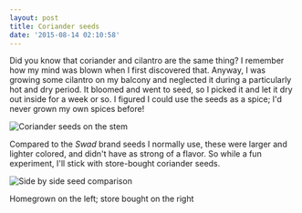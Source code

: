 ```yaml
---
layout: post
title: Coriander seeds
date: '2015-08-14 02:10:58'
---
```


Did you know that coriander and cilantro are the same thing? I remember how my mind was blown when I first discovered that. Anyway, I was growing some cilantro on my balcony and neglected it during a particularly hot and dry period. It bloomed and went to seed, so I picked it and let it dry out inside for a week or so. I figured I could use the seeds as a spice; I'd never grown my own spices before!

![Coriander seeds on the stem](https://res.cloudinary.com/meshulam/image/upload/v1439521027/2015-08-10_18.28.43_p3pkfb.jpg)

Compared to the *Swad* brand seeds I normally use, these were larger and lighter colored, and didn't have as strong of a flavor. So while a fun experiment, I'll stick with store-bought coriander seeds.

![Side by side seed comparison](https://res.cloudinary.com/meshulam/image/upload/c_scale,w_1359/v1439521046/2015-08-10_18.37.01_it8wq5.jpg)

Homegrown on the left; store bought on the right